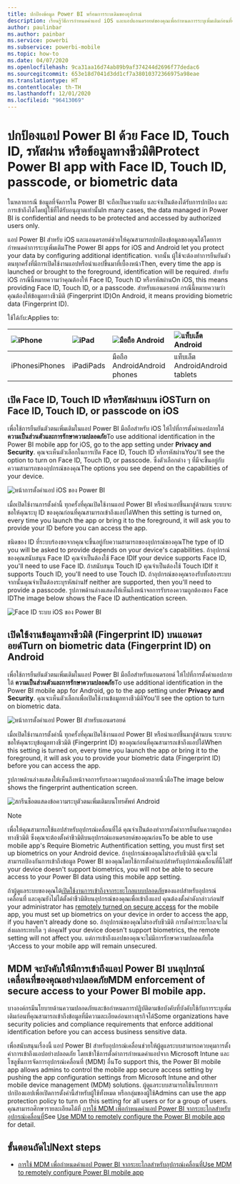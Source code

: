 ```yaml
---
title: ปกป้องข้อมูล Power BI พร้อมการระบเดิมของอุปกรณ์
description: เรียนรู้วิธีการกำหนดค่าแอป iOS และแอปแอนดรอยด์ของคุณเพื่อกำหนดการระบุเพิ่มเติมก่อนที่คุณสามารถเข้าถึงข้อมูล Power BI ของคุณ
author: paulinbar
ms.author: painbar
ms.service: powerbi
ms.subservice: powerbi-mobile
ms.topic: how-to
ms.date: 04/07/2020
ms.openlocfilehash: 9ca31aa16d74ab89b9af374244d2696f77dedac6
ms.sourcegitcommit: 653e18d7041d3dd1cf7a38010372366975a98eae
ms.translationtype: HT
ms.contentlocale: th-TH
ms.lasthandoff: 12/01/2020
ms.locfileid: "96413069"
---
```

# <a name="protect-power-bi-app-with-face-id-touch-id-passcode-or-biometric-data"></a><span data-ttu-id="5554b-103">ปกป้องแอป Power BI ด้วย Face ID, Touch ID, รหัสผ่าน หรือข้อมูลทางชีวมิติ</span><span class="sxs-lookup"><span data-stu-id="5554b-103">Protect Power BI app with Face ID, Touch ID, passcode, or biometric data</span></span> 

<span data-ttu-id="5554b-104">ในหลายกรณี ข้อมูลที่จัดการใน Power BI จะถือเป็นความลับ และจำเป็นต้องได้รับการปกป้อง และการเข้าถึงได้โดยผู้ใช้ที่ได้รับอนุญาตเท่านั้น</span><span class="sxs-lookup"><span data-stu-id="5554b-104">In many cases, the data managed in Power BI is confidential and needs to be protected and accessed by authorized users only.</span></span> 

<span data-ttu-id="5554b-105">แอป Power BI สำหรับ iOS และแอนดรอยด์ช่วยให้คุณสามารถปกป้องข้อมูลของคุณได้โดยการกำหนดค่าการระบุเพิ่มเติม</span><span class="sxs-lookup"><span data-stu-id="5554b-105">The Power BI apps for iOS and Android let you protect your data by configuring additional identification.</span></span> <span data-ttu-id="5554b-106">จากนั้น ผู้ใช้จะต้องทำการยืนยันตัวตนทุกครั้งที่มีการเปิดใช้งานแอปหรือนำแอปขึ้นมาที่เบื้องหน้า</span><span class="sxs-lookup"><span data-stu-id="5554b-106">Then, every time the app is launched or brought to the foreground, identification will be required.</span></span> <span data-ttu-id="5554b-107">สำหรับ iOS กรณีนี้หมายความว่าคุณต้องให้ Face ID, Touch ID หรือรหัสผ่าน</span><span class="sxs-lookup"><span data-stu-id="5554b-107">On iOS, this means providing Face ID, Touch ID, or a passcode.</span></span> <span data-ttu-id="5554b-108">สำหรับแอนดรอยด์ กรณีนี้หมายความว่าคุณต้องให้ข้อมูลทางชีวมิติ (Fingerprint ID)</span><span class="sxs-lookup"><span data-stu-id="5554b-108">On Android, it means providing biometric data (Fingerprint ID).</span></span>

<span data-ttu-id="5554b-109">ใช้ได้กับ:</span><span class="sxs-lookup"><span data-stu-id="5554b-109">Applies to:</span></span>

| ![iPhone](./media/mobile-native-secure-access/ios-logo-40-px.png) | ![iPad](./media/mobile-native-secure-access/ios-logo-40-px.png) | ![มือถือ Android](././media/mobile-native-secure-access/android-logo-40-px.png) | ![แท็บเล็ต Android](././media/mobile-native-secure-access/android-logo-40-px.png) |
|:--- |:--- |:--- |:--- |
|<span data-ttu-id="5554b-114">iPhones</span><span class="sxs-lookup"><span data-stu-id="5554b-114">iPhones</span></span> |<span data-ttu-id="5554b-115">iPad</span><span class="sxs-lookup"><span data-stu-id="5554b-115">iPads</span></span> |<span data-ttu-id="5554b-116">มือถือ Android</span><span class="sxs-lookup"><span data-stu-id="5554b-116">Android phones</span></span> |<span data-ttu-id="5554b-117">แท็บเล็ต Android</span><span class="sxs-lookup"><span data-stu-id="5554b-117">Android tablets</span></span> |

## <a name="turn-on-face-id-touch-id-or-passcode-on-ios"></a><span data-ttu-id="5554b-118">เปิด Face ID, Touch ID หรือรหัสผ่านบน iOS</span><span class="sxs-lookup"><span data-stu-id="5554b-118">Turn on Face ID, Touch ID, or passcode on iOS</span></span>

<span data-ttu-id="5554b-119">เพื่อใช้การยืนยันตัวตนเพิ่มเติมในแอป Power BI มือถือสำหรับ iOS ให้ไปที่การตั้งค่าแอปภายใต้ **ความเป็นส่วนตัวและการรักษาความปลอดภัย**</span><span class="sxs-lookup"><span data-stu-id="5554b-119">To use additional identification in the Power BI mobile app for iOS, go to the app setting under **Privacy and Security**.</span></span> <span data-ttu-id="5554b-120">คุณจะเห็นตัวเลือกในการเปิด Face ID, Touch ID หรือรหัสผ่าน</span><span class="sxs-lookup"><span data-stu-id="5554b-120">You'll see the option to turn on Face ID, Touch ID, or passcode.</span></span> <span data-ttu-id="5554b-121">ซึ่งตัวเลือกต่าง ๆ ที่มีจะขึ้นอยู่กับความสามารถของอุปกรณ์ของคุณ</span><span class="sxs-lookup"><span data-stu-id="5554b-121">The options you see depend on the capabilities of your device.</span></span>

![หน้าการตั้งค่าแอป iOS ของ Power BI](./media/mobile-native-secure-access/mobile-ios-native-secured-setting.png)

<span data-ttu-id="5554b-123">เมื่อเปิดใช้งานการตั้งค่านี้ ทุกครั้งที่คุณเปิดใช้งานแอป Power BI หรือนำแอปขึ้นมาสู่ด้านบน ระบบจะขอให้คุณระบุ ID ของคุณก่อนที่คุณสามารถเข้าถึงแอปได้</span><span class="sxs-lookup"><span data-stu-id="5554b-123">When this setting is turned on, every time you launch the app or bring it to the foreground, it will ask you to provide your ID before you can access the app.</span></span>

<span data-ttu-id="5554b-124">ชนิดของ ID ที่ระบบร้องขอจากคุณจะขึ้นอยู่กับความสามารถของอุปกรณ์ของคุณ</span><span class="sxs-lookup"><span data-stu-id="5554b-124">The type of ID you will be asked to provide depends on your device's capabilities.</span></span> <span data-ttu-id="5554b-125">ถ้าอุปกรณ์ของคุณสนับสนุน Face ID คุณจำเป็นต้องใช้ Face ID</span><span class="sxs-lookup"><span data-stu-id="5554b-125">If your device supports Face ID, you'll need to use Face ID.</span></span> <span data-ttu-id="5554b-126">ถ้าสนับสนุน Touch ID คุณจำเป็นต้องใช้ Touch ID</span><span class="sxs-lookup"><span data-stu-id="5554b-126">If it supports Touch ID, you'll need to use Touch ID.</span></span> <span data-ttu-id="5554b-127">ถ้าอุปกรณ์ของคุณรองรับทั้งสองระบบ จากนั้นคุณจำเป็นต้องระบุรหัสผ่าน</span><span class="sxs-lookup"><span data-stu-id="5554b-127">If neither are supported, then you'll need to provide a passcode.</span></span> <span data-ttu-id="5554b-128">รูปภาพด้านล่างแสดงให้เห็นถึงหน้าจอการรับรองความถูกต้องของ Face ID</span><span class="sxs-lookup"><span data-stu-id="5554b-128">The image below shows the Face ID authentication screen.</span></span>

![Face ID ระบบ iOS ของ Power BI](./media/mobile-native-secure-access/mobile-ios-native-secured-faceid.png)

## <a name="turn-on-biometric-data-fingerprint-id-on-android"></a><span data-ttu-id="5554b-130">เปิดใช้งานข้อมูลทางชีวมิติ (Fingerprint ID) บนแอนดรอยด์</span><span class="sxs-lookup"><span data-stu-id="5554b-130">Turn on biometric data (Fingerprint ID) on Android</span></span>

<span data-ttu-id="5554b-131">เพื่อใช้การยืนยันตัวตนเพิ่มเติมในแอป Power BI มือถือสำหรับแอนดรอยด์ ให้ไปที่การตั้งค่าแอปภายใต้ **ความเป็นส่วนตัวและการรักษาความปลอดภัย**</span><span class="sxs-lookup"><span data-stu-id="5554b-131">To use additional identification in the Power BI mobile app for Android, go to the app setting under **Privacy and Security**.</span></span> <span data-ttu-id="5554b-132">คุณจะเห็นตัวเลือกเพื่อเปิดใช้งานข้อมูลทางชีวมิติ</span><span class="sxs-lookup"><span data-stu-id="5554b-132">You'll see the option to turn on biometric data.</span></span>

![หน้าการตั้งค่าแอป Power BI สำหรับแอนดรอยด์](./media/mobile-native-secure-access/mobile-android-native-secured-setting.png)

<span data-ttu-id="5554b-134">เมื่อเปิดใช้งานการตั้งค่านี้ ทุกครั้งที่คุณเปิดใช้งานแอป Power BI หรือนำแอปขึ้นมาสู่ด้านบน ระบบจะขอให้คุณระบุข้อมูลทางชีวมิติ (Fingerprint ID) ของคุณก่อนที่คุณสามารถเข้าถึงแอปได้</span><span class="sxs-lookup"><span data-stu-id="5554b-134">When this setting is turned on, every time you launch the app or bring it to the foreground, it will ask you to provide your biometric data (Fingerprint ID) before you can access the app.</span></span>

<span data-ttu-id="5554b-135">รูปภาพด้านล่างแสดงให้เห็นถึงหน้าจอการรับรองความถูกต้องด้วยลายนิ้วมือ</span><span class="sxs-lookup"><span data-stu-id="5554b-135">The image below shows the fingerprint authentication screen.</span></span>

![สกรีนช็อตแสดงข้อความระบุตัวตนเพิ่มเติมบนโทรศัพท์ Android](./media/mobile-native-secure-access/mobile-android-native-secured-fingerprint-id.png)

>[!NOTE]
><span data-ttu-id="5554b-137">เพื่อให้คุณสามารถใช้แอปสำหรับอุปกรณ์เคลื่อนที่ได้ คุณจำเป็นต้องทำการตั้งค่าการยืนยันความถูกต้องทางชีวมิติ ซึ่งคุณจะต้องตั้งค่าชีวมิติบนอุปกรณ์แอนดรอยด์ของคุณก่อน</span><span class="sxs-lookup"><span data-stu-id="5554b-137">To be able to use mobile app's  Require Biometric Authentification setting, you must first set up biometrics on your Android device.</span></span> <span data-ttu-id="5554b-138">ถ้าอุปกรณ์ของคุณไม่รองรับชีวมิติ คุณจะไม่สามารถป้องกันการเข้าถึงข้อมูล Power BI ของคุณโดยใช้การตั้งค่าแอปสำหรับอุปกรณ์เคลื่อนที่นี้ได้</span><span class="sxs-lookup"><span data-stu-id="5554b-138">If your device doesn't support biometrics, you will not be able to secure access to your Power BI data using this mobile app setting.</span></span>
>
><span data-ttu-id="5554b-139">ถ้าผู้ดูแลระบบของคุณได้[เปิดใช้งานการเข้าถึงจากระยะไกลแบบปลอดภัย](#mdm-enforcement-of-secure-access-to-your-power-bi-mobile-app)ของแอปสำหรับอุปกรณ์เคลื่อนที่ และคุณยังไม่ได้ตั้งค่าชีวมิติบนอุปกรณ์ของคุณเพื่อเข้าถึงแอป คุณต้องตั้งค่าดังกล่าวก่อน</span><span class="sxs-lookup"><span data-stu-id="5554b-139">If your administrator has [remotely turned on secure access](#mdm-enforcement-of-secure-access-to-your-power-bi-mobile-app) for the mobile app, you must set up biometrics on your device in order to access the app, if you haven't already done so.</span></span> <span data-ttu-id="5554b-140">ถ้าอุปกรณ์ของคุณไม่รองรับชีวมิติ การตั้งค่าระยะไกลจะไม่ส่งผลกระทบใด ๆ ต่อคุณ</span><span class="sxs-lookup"><span data-stu-id="5554b-140">If your device doesn't support biometrics, the remote setting will not affect you.</span></span> <span data-ttu-id="5554b-141">แต่การเข้าถึงแอปของคุณจะไม่มีการรักษาความปลอดภัยใด ๆ</span><span class="sxs-lookup"><span data-stu-id="5554b-141">Access to your mobile app will remain unsecured.</span></span>

## <a name="mdm-enforcement-of-secure-access-to-your-power-bi-mobile-app"></a><span data-ttu-id="5554b-142">MDM จะบังคับให้มีการเข้าถึงแอป Power BI บนอุปกรณ์เคลื่อนที่ของคุณอย่างปลอดภัย</span><span class="sxs-lookup"><span data-stu-id="5554b-142">MDM enforcement of secure access to your Power BI mobile app.</span></span>

<span data-ttu-id="5554b-143">บางองค์กรมีนโยบายด้านความปลอดภัยและข้อกำหนดการปฏิบัติตามข้อบังคับที่บังคับใช้กับการระบุเพิ่มเติมก่อนที่คุณสามารถเข้าถึงข้อมูลที่มีความละเอียดอ่อนทางธุรกิจได้</span><span class="sxs-lookup"><span data-stu-id="5554b-143">Some organizations have security policies and compliance requirements that enforce additional identification before you can access business sensitive data.</span></span>

<span data-ttu-id="5554b-144">เพื่อสนับสนุนเรื่องนี้ แอป Power BI สำหรับอุปกรณ์เคลื่อนช่วยให้ผู้ดูแลระบบสามารถควบคุมการตั้งค่าการเข้าถึงแอปอย่างปลอดภัย โดยเข้าใช้การตั้งค่าการกำหนดค่าแอปจาก Microsoft Intune และโซลูชันการจัดการอุปกรณ์เคลื่อนที่ (MDM) อื่น</span><span class="sxs-lookup"><span data-stu-id="5554b-144">To support this, the Power BI mobile app allows admins to control the mobile app secure access setting by pushing the app configuration settings from Microsoft Intune and other mobile device management (MDM) solutions.</span></span> <span data-ttu-id="5554b-145">ผู้ดูแลระบบสามารถใช้นโยบายการปกป้องแอปเพื่อเปิดการตั้งค่านี้สำหรับผู้ใช้ทั้งหมด หรือกลุ่มของผู้ใช้</span><span class="sxs-lookup"><span data-stu-id="5554b-145">Admins can use the app protection policy to turn on this setting for all users or for a group of users.</span></span> <span data-ttu-id="5554b-146">คุณสามารถศึกษารายละเอียดได้ที่ [การใช้ MDM เพื่อกำหนดค่าแอป Power BI จากระยะไกลสำหรับอุปกรณ์เคลื่อนที่](mobile-app-configuration.md#data-protection-settings-ios-and-android)</span><span class="sxs-lookup"><span data-stu-id="5554b-146">See [Use MDM to remotely configure the Power BI mobile app](mobile-app-configuration.md#data-protection-settings-ios-and-android) for detail.</span></span>

## <a name="next-steps"></a><span data-ttu-id="5554b-147">ขั้นตอนถัดไป</span><span class="sxs-lookup"><span data-stu-id="5554b-147">Next steps</span></span>
* [<span data-ttu-id="5554b-148">การใช้ MDM เพื่อกำหนดค่าแอป Power BI จากระยะไกลสำหรับอุปกรณ์เคลื่อนที่</span><span class="sxs-lookup"><span data-stu-id="5554b-148">Use MDM to remotely configure Power BI mobile app</span></span>](mobile-app-configuration.md)
